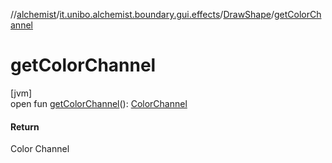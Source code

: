 //[alchemist](../../../index.md)/[it.unibo.alchemist.boundary.gui.effects](../index.md)/[DrawShape](index.md)/[getColorChannel](get-color-channel.md)

# getColorChannel

[jvm]\
open fun [getColorChannel](get-color-channel.md)(): [ColorChannel](../../it.unibo.alchemist.boundary.gui/-color-channel/index.md)

#### Return

Color Channel
